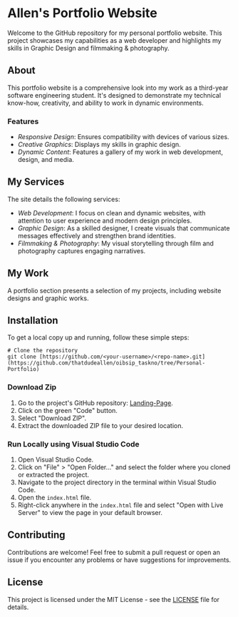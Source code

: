 # Allen's Portfolio Website

Welcome to the GitHub repository for my personal portfolio website. This project showcases my capabilities as a web developer and highlights my skills in Graphic Design and filmmaking & photography.

## About

This portfolio website is a comprehensive look into my work as a third-year software engineering student. It's designed to demonstrate my technical know-how, creativity, and ability to work in dynamic environments.

### Features

- *Responsive Design*: Ensures compatibility with devices of various sizes.
- *Creative Graphics*: Displays my skills in graphic design.
- *Dynamic Content*: Features a gallery of my work in web development, design, and media.

## My Services

The site details the following services:
- *Web Development*: I focus on clean and dynamic websites, with attention to user experience and modern design principles.
- *Graphic Design*: As a skilled designer, I create visuals that communicate messages effectively and strengthen brand identities.
- *Filmmaking & Photography*: My visual storytelling through film and photography captures engaging narratives.

## My Work

A portfolio section presents a selection of my projects, including website designs and graphic works.

## Installation

To get a local copy up and running, follow these simple steps:

```
# Clone the repository
git clone [https://github.com/<your-username>/<repo-name>.git](https://github.com/thatdudeallen/oibsip_taskno/tree/Personal-Portfolio)
```

### Download Zip
1. Go to the project's GitHub repository: [Landing-Page](https://github.com/thatdudeallen/oibsip_taskno/tree/Personal-Portfolio).
2. Click on the green "Code" button.
3. Select "Download ZIP".
4. Extract the downloaded ZIP file to your desired location.

### Run Locally using Visual Studio Code
1. Open Visual Studio Code.
2. Click on "File" > "Open Folder..." and select the folder where you cloned or extracted the project.
3. Navigate to the project directory in the terminal within Visual Studio Code.
4. Open the `index.html` file.
5. Right-click anywhere in the `index.html` file and select "Open with Live Server" to view the page in your default browser.

## Contributing
Contributions are welcome! Feel free to submit a pull request or open an issue if you encounter any problems or have suggestions for improvements.

## License
This project is licensed under the MIT License - see the [LICENSE](LICENSE) file for details.
